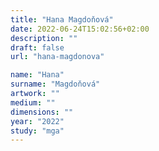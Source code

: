 ```yaml
---
title: "Hana Magdoňová"
date: 2022-06-24T15:02:56+02:00
description: ""
draft: false
url: "hana-magdonova"

name: "Hana"
surname: "Magdoňová"
artwork: ""
medium: ""
dimensions: ""
year: "2022"
study: "mga"
---
```

